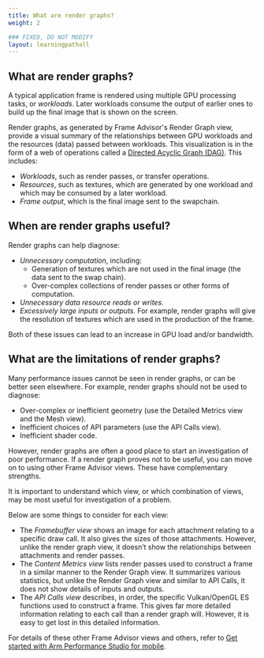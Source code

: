 ```yaml
---
title: What are render graphs?
weight: 2

### FIXED, DO NOT MODIFY
layout: learningpathall
---
```


## What are render graphs?

A typical application frame is rendered using multiple GPU processing tasks, or _workloads_. Later workloads consume the output of earlier ones to build up the final image that is shown on the screen.

Render graphs, as generated by Frame Advisor's Render Graph view, provide a visual summary of the relationships between GPU workloads and the resources (data) passed between workloads. This visualization is in the form of a web of operations called a [Directed Acyclic Graph (DAG)](https://en.wikipedia.org/wiki/Directed_acyclic_graph). This includes:

- *Workloads*, such as render passes, or transfer operations.
- *Resources*, such as textures, which are generated by one workload and which may be consumed by a later workload.
- *Frame output*, which is the final image sent to the swapchain.

## When are render graphs useful?

Render graphs can help diagnose:

- *Unnecessary computation*, including:
  - Generation of textures which are not used in the final image (the data sent to the swap chain).
  - Over-complex collections of render passes or other forms of computation.
- *Unnecessary data resource reads or writes*.
- *Excessively large inputs or outputs.* For example, render graphs will give the resolution of textures which are used in the production of the frame.

Both of these issues can lead to an increase in GPU load and/or bandwidth.

## What are the limitations of render graphs?

Many performance issues cannot be seen in render graphs, or can be better seen elsewhere. For example, render graphs should not be used to diagnose:

- Over-complex or inefficient geometry (use the Detailed Metrics view and the Mesh view).
- Inefficient choices of API parameters (use the API Calls view).
- Inefficient shader code.

However, render graphs are often a good place to start an investigation of poor performance. If a render graph proves not to be useful, you can move on to using other Frame Advisor views. These have complementary strengths.

It is important to understand which view, or which combination of views, may be most useful for investigation of a problem.

Below are some things to consider for each view: 

- The *Framebuffer view* shows an image for each attachment relating to a specific draw call. It also gives the sizes of those attachments. However, unlike the render graph view, it doesn’t show the relationships between attachments and render passes.
- The *Content Metrics view* lists render passes used to construct a frame in a similar manner to the Render Graph view. It summarizes various statistics, but unlike the Render Graph view and similar to API Calls, it does not show details of inputs and outputs.
- The *API Calls view* describes, in order, the specific Vulkan/OpenGL ES functions used to construct a frame. This gives far more detailed information relating to each call than a render graph will. However, it is easy to get lost in this detailed information.

For details of these other Frame Advisor views and others, refer to [Get started with Arm Performance Studio for mobile](/learning-paths/mobile-graphics-and-gaming/ams/).
